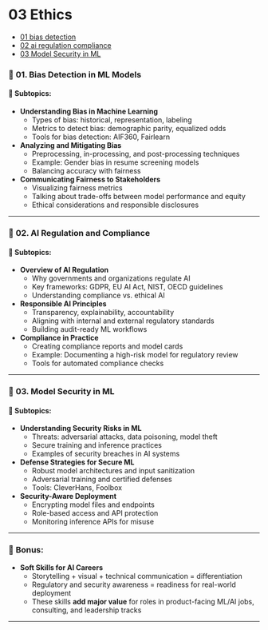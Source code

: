 # 03 Ethics

- [01 bias detection](./01_bias_detection.ipynb)
- [02 ai regulation compliance](./02_ai_regulation_compliance.ipynb)
- [03 Model Security in ML](./03_model_security_in_ml.ipynb)

### 🧩 **01. Bias Detection in ML Models**

#### 📌 **Subtopics:**
- **Understanding Bias in Machine Learning**
  - Types of bias: historical, representation, labeling
  - Metrics to detect bias: demographic parity, equalized odds
  - Tools for bias detection: AIF360, Fairlearn
- **Analyzing and Mitigating Bias**
  - Preprocessing, in-processing, and post-processing techniques
  - Example: Gender bias in resume screening models
  - Balancing accuracy with fairness
- **Communicating Fairness to Stakeholders**
  - Visualizing fairness metrics
  - Talking about trade-offs between model performance and equity
  - Ethical considerations and responsible disclosures

---

### 🧩 **02. AI Regulation and Compliance**

#### 📌 **Subtopics:**
- **Overview of AI Regulation**
  - Why governments and organizations regulate AI
  - Key frameworks: GDPR, EU AI Act, NIST, OECD guidelines
  - Understanding compliance vs. ethical AI
- **Responsible AI Principles**
  - Transparency, explainability, accountability
  - Aligning with internal and external regulatory standards
  - Building audit-ready ML workflows
- **Compliance in Practice**
  - Creating compliance reports and model cards
  - Example: Documenting a high-risk model for regulatory review
  - Tools for automated compliance checks

---

### 🧩 **03. Model Security in ML**

#### 📌 **Subtopics:**
- **Understanding Security Risks in ML**
  - Threats: adversarial attacks, data poisoning, model theft
  - Secure training and inference practices
  - Examples of security breaches in AI systems
- **Defense Strategies for Secure ML**
  - Robust model architectures and input sanitization
  - Adversarial training and certified defenses
  - Tools: CleverHans, Foolbox
- **Security-Aware Deployment**
  - Encrypting model files and endpoints
  - Role-based access and API protection
  - Monitoring inference APIs for misuse

---

### 🧠 **Bonus:**
- **Soft Skills for AI Careers**
  - Storytelling + visual + technical communication = differentiation
  - Regulatory and security awareness = readiness for real-world deployment
  - These skills **add major value** for roles in product-facing ML/AI jobs, consulting, and leadership tracks

---
